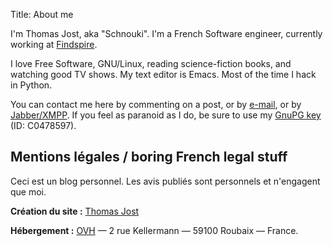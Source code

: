 Title: About me

I'm Thomas Jost, aka "Schnouki". I'm a French Software engineer, currently
working at [Findspire](http://www.findspire.com/).

I love Free Software, GNU/Linux, reading science-fiction books, and watching
good TV shows. My text editor is Emacs. Most of the time I hack in Python.

You can contact me here by commenting on a post, or by
[e-mail](mailto:%73%63%68%6E%6F%75%6B%69%2B%62%6C%6F%67%40%73%63%68%6E%6F%75%6B%69%2E%6E%65%74),
or by [Jabber/XMPP](xmpp:%73%63%68%6E%6F%75%6B%69%40%70%6F%75%65%74%2E%69%6D).
If you feel as paranoid as I do, be sure to use my
[GnuPG key]({filename}/files/pubkey-C0478597.asc) (ID: C0478597).


Mentions légales / boring French legal stuff
--------------------------------------------

Ceci est un blog personnel. Les avis publiés sont personnels et n'engagent que moi.

**Création du site :** [Thomas Jost](mailto:%73%63%68%6E%6F%75%6B%69%2B%62%6C%6F%67%40%73%63%68%6E%6F%75%6B%69%2E%6E%65%74)

**Hébergement :** [OVH](http://www.ovh.com/fr/support/) — 2 rue Kellermann — 59100 Roubaix — France.
